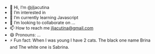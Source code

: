 - 👋 Hi, I’m @jljacutina
- 👀 I’m interested in 
- 🌱 I’m currently learning Javascript
- 💞️ I’m looking to collaborate on ...
- 📫 How to reach me jljacutina@gmail.com
- 😄 Pronouns: ...
- ⚡ Fun fact: When I was young I have 2 cats. The black one name Brina and The white one is Sabrina.

<!---
jljacutina/jljacutina is a ✨ special ✨ repository because its `README.md` (this file) appears on your GitHub profile.
You can click the Preview link to take a look at your changes.
--->
